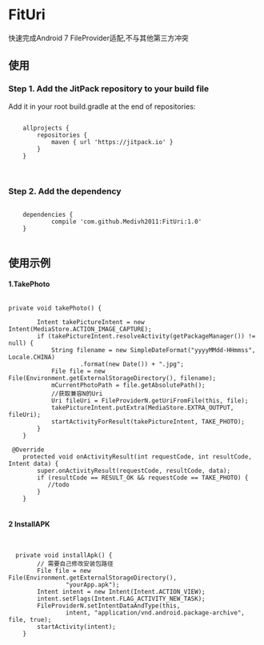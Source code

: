 # FitUri
快速完成Android 7 FileProvider适配,不与其他第三方冲突
## 使用
### Step 1. Add the JitPack repository to your build file
Add it in your root build.gradle at the end of repositories:
<pre>
<code>
	allprojects {
		repositories {
			maven { url 'https://jitpack.io' }
		}
	}
  </code>
  </pre>
### Step 2. Add the dependency
<pre>
<code>
	dependencies {
	        compile 'com.github.Medivh2011:FitUri:1.0'
	}
</code>
</pre>

## 使用示例
#### 1.TakePhoto
<pre>
<code>
private void takePhoto() {

        Intent takePictureIntent = new Intent(MediaStore.ACTION_IMAGE_CAPTURE);
        if (takePictureIntent.resolveActivity(getPackageManager()) != null) {
            String filename = new SimpleDateFormat("yyyyMMdd-HHmmss", Locale.CHINA)
                    .format(new Date()) + ".jpg";
            File file = new File(Environment.getExternalStorageDirectory(), filename);
            mCurrentPhotoPath = file.getAbsolutePath();
            //获取兼容N的Uri
            Uri fileUri = FileProviderN.getUriFromFile(this, file);
            takePictureIntent.putExtra(MediaStore.EXTRA_OUTPUT, fileUri);
            startActivityForResult(takePictureIntent, TAKE_PHOTO);
        }
    }

 @Override
    protected void onActivityResult(int requestCode, int resultCode, Intent data) {
        super.onActivityResult(requestCode, resultCode, data);
        if (resultCode == RESULT_OK && requestCode == TAKE_PHOTO) {
           //todo 
        }
    }
</code>
</pre>
#### 2 InstallAPK
<pre>
<code>

  private void installApk() {
        // 需要自己修改安装包路径
        File file = new File(Environment.getExternalStorageDirectory(),
                "yourApp.apk");
        Intent intent = new Intent(Intent.ACTION_VIEW);
        intent.setFlags(Intent.FLAG_ACTIVITY_NEW_TASK);
        FileProviderN.setIntentDataAndType(this,
                intent, "application/vnd.android.package-archive", file, true);
        startActivity(intent);
    }
</code>
</pre>







